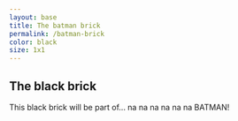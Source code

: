 ```yaml
---
layout: base
title: The batman brick
permalink: /batman-brick
color: black
size: 1x1
---
```

## The black brick

This black brick will be part of...
na na na na na na
BATMAN!
